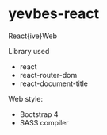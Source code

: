 # yevbes-react
React{ive}Web

Library used
 - react
 - react-router-dom
 - react-document-title
 
 Web style:
 - Bootstrap 4
 - SASS compiler
